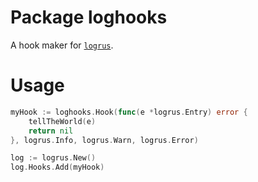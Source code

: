 # Package loghooks

A hook maker for [`logrus`](https://github.com/Sirupsen/logrus).

# Usage

```go
myHook := loghooks.Hook(func(e *logrus.Entry) error {
    tellTheWorld(e)
    return nil
}, logrus.Info, logrus.Warn, logrus.Error)

log := logrus.New()
log.Hooks.Add(myHook)
```
